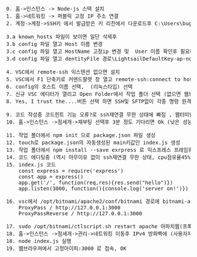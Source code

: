 <pre>

0. 홈->인스턴스 -> Node-js 스택 설치
1. 홈->네트워킹 -> 퍼블릭 고정 IP 주소 연결
2. 계정->계정->SSH키 에서 발급받은 키 리전에서 다운로드후 C:\Users\bugassi\.ssh 경로로 옮김

3.a known_hosts 파일이 보이면 일단 삭제후
3.b config 파일 열고 Host 이름 변경
3.c config 파일 열고 HostName 고정ip 변경 및  User 이름 확인후 필요하면 변경
3.d config 파일 열고 dentityFile 경로\LightsailDefaultKey-ap-northeast-2.pem 추가

4. VSC에서 remote-ssh 익스텐션 없으면 설치
5. VSC에서 F1 단축키로 커맨드팔렛 창 열고 remote-ssh:connect to host 명령실행
6. config의 호스트 이름 선택,  (리눅스타입) 선택
7. 신규 VSC 에디터가 열리고 Open Folder에서 작업 폴더 선택 (없으면 웹브라우져 터미널로 생성) 
8. Yes, I trust the....버튼 선택 하면 SSH및 SFTP없이 각종 명령 원격 실행 가능함!

9. 코드 작성중 코드힌트 기능 오류?로 ssh재연결 무한 상태에 빠짐 , 웹터미널 안열리는 경우
10. 홈->인스턴스 ->점세개->재부팅 선택후 3분 정도 기다리면 Ok (낮은 성능 때문?)

11. 작업 폴더에서 npm init 으로 package.json 파일 생성
12. touch로 package.json의 자동생성된 main키값인 index.js 생성
13. 작업 폴더에서 npm install --save exrpress 로 익스프레스 프레임워크 설치
14. 코드 에디팅중 (역시 아무이유 없이 ssh재연결 무한 상태, cpu점유율45%, 호스팅 리부팅)
15. index.js 코드
	const express = require('express')
	const app = express()
	app.get('/', function(req,res){res.send("hello")})
	app.listen(3000, function(){console.log('server on!')})

16. vsc에서 /opt/bitnami/apache2/conf/bitnami 경로에 bitnami-apps-prefix.conf 파일 생성후
	ProxyPass / http://127.0.0.1:3000
	ProxyPassReverse / http://127.0.0.1:3000

17. sudo /opt/bitnami/ctlscript.sh restart apache 아파치웹(프록시)서버 재시작
18. 홈->인스턴스 ->점세개->관리->네트워킹 이동후 IPv4 방화벽에 (사용자지정, TCP, 3000)규칙 추가 
18. node index.js 실행
19. 웹브라우져에서 고정아이피:3000 로 접속, OK

</pre>
